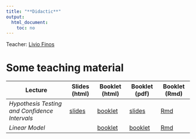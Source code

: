 ```yaml
---
title: "**Didactic**"
output:
  html_document:
    toc: no
---
```


Teacher: [Livio Finos](https://www.liviofinos.net)



# Some teaching material 
  

|  Lecture    | Slides (html) | Booklet (html)| Booklet (pdf)|Booklet (Rmd)|
|--------------|--------|-------|-------|-------|
| *Hypothesis Testing and Confidence Intervals* | [slides](https://github.com/livioivil/inference_basics/blob/master/chap1_inference.html) |  [ booklet](https://github.com/livioivil/inference_basics/blob/master/chap1_inference_booklet.html)| [slides](https://github.com/livioivil/inference_basics/blob/master/chap1_inference.pdf)| [Rmd](https://github.com/livioivil/inference_basics/blob/master/chap1_inference.Rmd)|
| *Linear Model* | |  [ booklet](https://github.com/livioivil/inference_basics/blob/master/LinearModel_booklet.html)| [ booklet](https://github.com/livioivil/inference_basics/blob/master/LinearModel_booklet.pdf)| [Rmd ](https://github.com/livioivil/inference_basics/blob/master/LinearModel_booklet.Rmd)|

